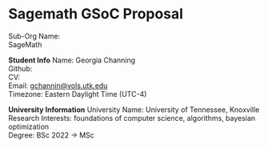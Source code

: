 # Sagemath GSoC Proposal

Sub-Org Name: <br>
SageMath <br>

**Student Info**
Name: Georgia Channing <br>
Github:  <br>
CV:  <br>
Email: gchannin@vols.utk.edu <br>
Timezone: Eastern Daylight Time (UTC-4) <br>

**University Information**
University Name: University of Tennessee, Knoxville <br>
Research Interests: foundations of computer science, algorithms, bayesian optimization <br>
Degree: BSc 2022 -> MSc <br>
